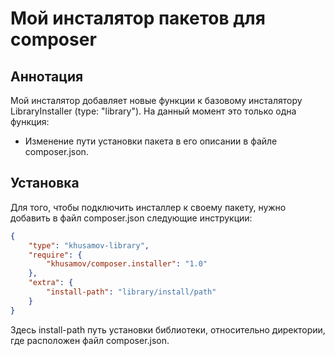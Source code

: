 Мой инсталятор пакетов для composer
===================================

Аннотация
---------

Мой инсталятор добавляет новые функции к базовому инсталятору LibraryInstaller (type: "library"). На данный момент это только одна функция:
* Изменение пути установки пакета в его описании в файле composer.json.

Установка
---------

Для того, чтобы подключить инсталлер к своему пакету, нужно добавить в файл composer.json следующие инструкции:

```json
{
    "type": "khusamov-library",
    "require": {
        "khusamov/composer.installer": "1.0"
    },
    "extra": {
        "install-path": "library/install/path"
    }
}
```

Здесь install-path путь установки библиотеки, относительно директории, где расположен файл composer.json.
 
